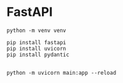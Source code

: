 # FastAPI
    python -m venv venv
    
    pip install fastapi
    pip install uvicorn
    pip install pydantic


    python -m uvicorn main:app --reload


    
